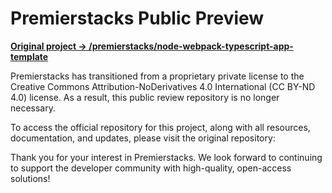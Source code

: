 # Premierstacks Public Preview

**[Original project -> /premierstacks/node-webpack-typescript-app-template](https://github.com/premierstacks/node-webpack-typescript-app-template)**

Premierstacks has transitioned from a proprietary private license to the Creative Commons Attribution-NoDerivatives 4.0 International (CC BY-ND 4.0) license. As a result, this public review repository is no longer necessary.

To access the official repository for this project, along with all resources, documentation, and updates, please visit the original repository:

Thank you for your interest in Premierstacks. We look forward to continuing to support the developer community with high-quality, open-access solutions!
